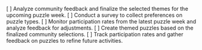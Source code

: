 [ ] Analyze community feedback and finalize the selected themes for the upcoming puzzle week.
[ ] Conduct a survey to collect preferences on puzzle types.
[ ] Monitor participation rates from the latest puzzle week and analyze feedback for adjustments.
[ ] Create themed puzzles based on the finalized community selections.
[ ] Track participation rates and gather feedback on puzzles to refine future activities.